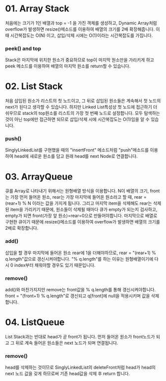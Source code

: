 # 01. Array Stack
처음에는 크기가 1인 배열과 top = -1 을 가진 객체를 생성하고, Dynamic Array처럼 overflow가 발생하면 resize()메소드를 이용하여 배열의 크기를 2배 확장해줍니다. 
이때 시간복잡도는 O(N) 이고, 삽입/삭제 시에는 O(1)이라는 시간복잡도를 가집니다.
### peek() and top
Stack은 마지막에 위치한 원소가 중요하므로 top이 마지막 원소만을 가리키게 하고 peek 메소드를 이용하여 배열의 마지막 원소를 return할 수 있습니다.
# 02. List Stack
처음 삽입된 원소가 리스트의 첫 노드이고, 그 뒤로 삽입된 원소들은 계속해서 첫 노드의 next가 된다고 생각할 수 있습니다.
하지만 Linked List특성상 첫 노드에 접근하기 더 쉬우므로 stack의 top원소를 리스트의 가장 첫 번째 노드로 설정합니다. 
모두 탐색하는 것이 아닌 top에만 접근하면 되므로 삽입/삭제 시에 시간복잡도는 O(1)임을 알 수 있습니다.
### push()
SinglyLinkedList를 구현했을 때의 "insertFront" 메소드처럼 "push"메소드를 이용하여 head에 새로운 원소를 담고 원래 head를 next Node로 연결합니다.
# 03. ArrayQueue
큐를 Array로 나타내기 위해서는 원형배열 방식을 이용합니다.
N이 배열의 크기, front는 가장 먼저 들어온 원소, rear는 가장 마지막에 들어온 원소라고 할 때, rear = (rear+1) % N 이라는 값을 가지게 됩니다.
그리고 마지막 item을 삭제해도 rear는 삭제된 item을 가리키기 때문에, 원소들이 삭제될 때마다 큐가 empty가 되는지 검사하고, empty가 되면 front(가장 앞 원소)=rear=0으로 만들어야합니다.
마지막으로 배열로 구현한 큐이기 때문에 resize()메소드를 이용하여 overflow가 발생하면 배열의 크기를 2배로 확장합니다.
### add()
삽입을 할 경우 마지막에 들어온 원소 rear에 1을 더해야하므로, rear = "(rear+1) % q.length"값으로 갱신시켜야합니다.
"% q.length"를 하는 이유는 원형배열이기에 다시 0 index부터 채워야할 경우도 있기 때문입니다.
### remove()
add()와 마찬가지지만 remove는 front값을 % q.length를 통해 갱신시켜야합니다.
front = "(front+1) % q.length"로 갱신되고 q[front]에 null을 적용시키며 값을 삭제합니다.
# 04. ListQueue
List Stack과는 반대로 head가 곧 front가 됩니다. 
먼저 들어온 원소가 front노드가 되고 그 뒤로 계속 들어온 원소들은 next 노드가 되며 연결됩니다.
### remove()
head를 삭제하는 것이므로 SinglyLinkedList의 deleteFront처럼 head가 head의 next 노드 값을 갖게 하므로써 기존 head값을 삭제 후 return 합니다.

